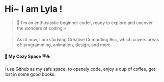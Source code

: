 # Hi~  I am Lyla !  

>🌸 I'm an enthusiastic beginner coder, ready to explore and uncover the wonders of coding ⭐
  
>  As of now, I am studying Creative Computing Bsc, which covers areas of: programming, animation, design, and more. 
#### 📃 My Cozy Space ☔☕
I use Github as my safe space, to openely code, enjoy a cup of coffee, get lost in some good books.
